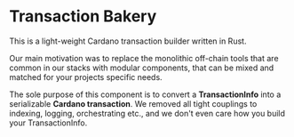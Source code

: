 # Transaction Bakery

This is a light-weight Cardano transaction builder written in Rust.

Our main motivation was to replace the monolithic off-chain tools that are
common in our stacks with modular components, that can be mixed and matched for
your projects specific needs.

The sole purpose of this component is to convert a **TransactionInfo** into a
serializable **Cardano transaction**. We removed all tight couplings to indexing,
logging, orchestrating etc., and we don't even care how you build your
TransactionInfo.
